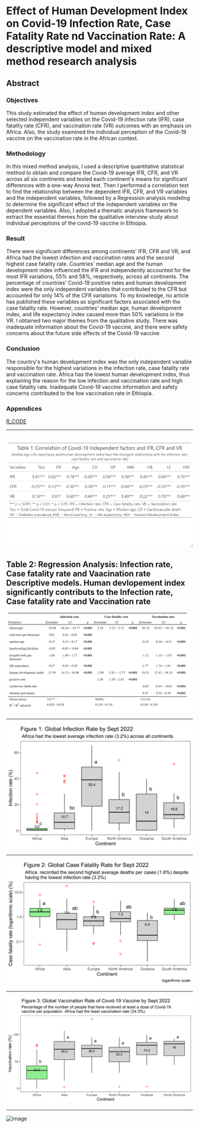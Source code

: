 # Effect of Human Development Index on  Covid-19 Infection Rate, Case Fatality Rate nd  Vaccination Rate: A descriptive model and mixed method research analysis
## Abstract
### Objectives

This study estimated the effect of human development index and other selected independent variables on the Covid-19 infection rate (IFR), case fatality rate (CFR), and vaccination rate (VR) outcomes with an emphasis on Africa. Also, the study examined the individual perception of the Covid-19 vaccine on the vaccination rate in the African context.

### Methodology

In this mixed method analysis, I used a descriptive quantitative statistical method to obtain and compare the Covid-19 average IFR, CFR, and VR across all six continents and tested each continent's means for significant differences with a one-way Anova test. Then I performed a correlation test to find the relationship between the dependent IFR, CFR, and VR variables and the independent variables, followed by a Regression analysis modeling to determine the significant effect of the independent variables on the dependent variables. Also, I adopted a thematic analysis framework to extract the essential themes from the qualitative interview study about individual perceptions of the covid-19 vaccine in Ethiopia.

### Result

There were significant differences among continents' IFR, CFR and VR, and Africa had the lowest infection and vaccination rates and the second highest case fatality rate. Countries' median age and the human development index influenced the IFR and independently accounted for the most IFR variations, 55% and 58%, respectively, across all continents. The percentage of countries' Covid-19 positive rates and human development index were the only independent variables that contributed to the CFR but accounted for only 14% of the CFR variations. To my knowledge, no article has published these variables as significant factors associated with the case fatality rate. However, countries' median age, human development index, and life expectancy index caused more than 50% variations in the VR. I obtained two major themes from the qualitative study. There was inadequate information about the Covid-19 vaccine, and there were safety concerns about the future side effects of the Covid-19 vaccine

### Conclusion 
The country's human development index was the only independent variable responsible for the highest variations in the infection rate, case fatality rate and vaccination rate. Africa has the lowest human development index, thus explaining the reason for the low infection and vaccination rate and high case fatality rate. Inadequate Covid-19 vaccine information and safety concerns contributed to the low vaccination rate in Ethiopia.

### Appendices
[R_CODE](https://github.com/olusolaolagunju/Mixed-Method-Research-Analysis/blob/main/2_R_code_quantitative_covid_19.R)

--- 

![image](https://github.com/olusolaolagunju/Mixed-Method-Research-Analysis/blob/main/images/Correlation_plot.png)
---

Table 2: Regression Analysis: Infection rate, Case fatality rate and Vaacination rate Descriptive models.                                                                         Human devlopement index significantly contributs to the Infection rate, Case fatality rate and Vaccination rate
---


![image](https://github.com/olusolaolagunju/Mixed-Method-Research-Analysis/blob/main/images/Regression_Model.png)

---



![image](https://github.com/olusolaolagunju/Mixed-Method-Research-Analysis/blob/main/images/boxplot_IFR.png)

---


![image](https://github.com/olusolaolagunju/Mixed-Method-Research-Analysis/blob/main/images/boxplot_CFR.png)

---


![image](https://github.com/olusolaolagunju/Mixed-Method-Research-Analysis/blob/main/images/boxplot_VR.png)

---
![image](https://github.com/olusolaolagunju/Mixed-Method-Research-Analysis/blob/main/covid_thematic_2_0.2.png)


